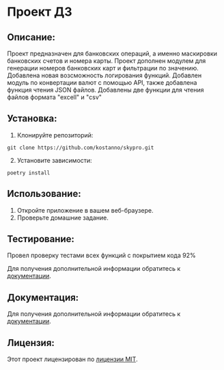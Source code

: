 # Проект ДЗ
## Описание:
Проект предназначен для банковских операций, а именно  маскировки банковских счетов и номера карты.
Проект дополнен модулем для генерации номеров банковских карт и фильтрации по значению. Добавлена новая возсможность логирования функций. Добавлен модуль по конвертации валют с помощью API, также добавлена функция чтения JSON файлов. Добавлены две функции для чтения файлов формата "excell" и "csv"

## Установка:

1. Клонируйте репозиторий:
```
git clone https://github.com/kostanno/skypro.git
```
2. Установите зависимости:
```
poetry install
```
## Использование:

1. Откройте приложение в вашем веб-браузере.
2. Проверьте домашние задание.

## Тестирование:
Провел проверку тестами всех функций с покрытием кода 92%

Для получения дополнительной информации обратитесь к [документации](htmlcov/index.html).
## Документация:

Для получения дополнительной информации обратитесь к [документации](docs/README.md).

## Лицензия:

Этот проект лицензирован по [лицензии MIT](LICENSE).